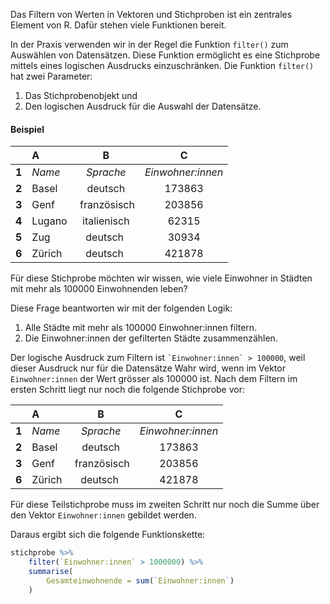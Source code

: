 Das Filtern von Werten in Vektoren und Stichproben ist ein zentrales Element von R. Dafür stehen viele Funktionen bereit.

In der Praxis verwenden wir in der Regel die Funktion `filter()` zum Auswählen von Datensätzen. Diese Funktion ermöglicht es eine Stichprobe mittels eines logischen Ausdrucks einzuschränken. Die Funktion `filter()` hat zwei Parameter: 

1. Das Stichprobenobjekt und
2. Den logischen Ausdruck für die Auswahl der Datensätze. 

#### Beispiel

| | A | B | C |
| :---: | :---| :---: |  :---: | 
| **1** | *Name* | *Sprache* | *Einwohner:innen* |
| **2** | Basel | deutsch | 173863| 
| **3** | Genf | französisch | 203856 | 
| **4** | Lugano | italienisch | 62315 | 
| **5** | Zug | deutsch | 30934 | 
| **6** | Zürich | deutsch | 421878 | 

Für diese Stichprobe möchten wir wissen, wie viele Einwohner in Städten mit mehr als 100000 Einwohnenden leben?

Diese Frage beantworten wir mit der folgenden Logik:

1. Alle Städte mit mehr als 100000 Einwohner:innen filtern.  
2. Die Einwohner:innen der gefilterten Städte zusammenzählen. 

Der logische Ausdruck zum Filtern ist `` `Einwohner:innen` > 100000 ``, weil dieser Ausdruck nur für die Datensätze Wahr wird, wenn im Vektor `Einwohner:innen` der Wert grösser als 100000 ist. Nach dem Filtern im ersten Schritt liegt nur noch die folgende Stichprobe vor: 

| | A | B | C |
| :---: | :---| :---: |  :---: | 
| **1** | *Name* | *Sprache* | *Einwohner:innen* |
| **2** | Basel | deutsch | 173863 | 
| **3** | Genf | französisch | 203856 | 
| **6** | Zürich | deutsch | 421878 | 

Für diese Teilstichprobe muss im zweiten Schritt nur noch die Summe über den Vektor `Einwohner:innen` gebildet werden. 

Daraus ergibt sich die folgende Funktionskette: 

```R
stichprobe %>% 
    filter(`Einwohner:innen` > 1000000) %>%
    summarise(
        Gesamteinwohnende = sum(`Einwohner:innen`)
    )
```
